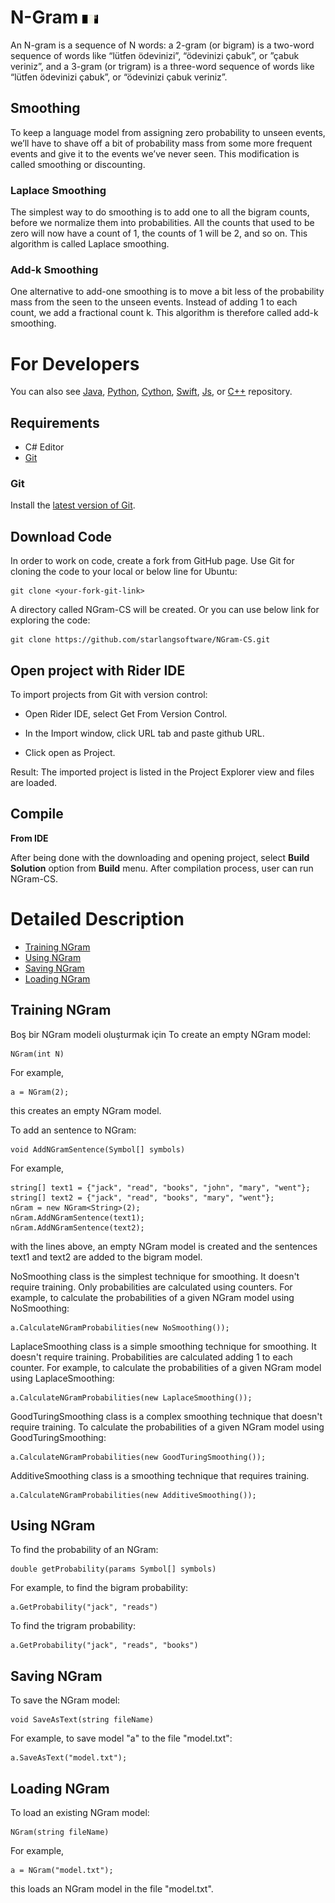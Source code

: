 N-Gram [<img src="https://github.com/StarlangSoftware/NGram/blob/master/video1.jpg" width="5%">](https://youtu.be/oNWKVUdPUJY)
============

An N-gram is a sequence of N words: a 2-gram (or bigram) is a two-word sequence of words like “lütfen ödevinizi”, “ödevinizi çabuk”, or ”çabuk veriniz”, and a 3-gram (or trigram) is a three-word sequence of words like “lütfen ödevinizi çabuk”, or “ödevinizi çabuk veriniz”.

## Smoothing

To keep a language model from assigning zero probability to unseen events, we’ll have to shave off a bit of probability mass from some more frequent events and give it to the events we’ve never seen. This modification is called smoothing or discounting.

### Laplace Smoothing

The simplest way to do smoothing is to add one to all the bigram counts, before we normalize them into probabilities. All the counts that used to be zero will now have a count of 1, the counts of 1 will be 2, and so on. This algorithm is called Laplace smoothing.

### Add-k Smoothing

One alternative to add-one smoothing is to move a bit less of the probability mass from the seen to the unseen events. Instead of adding 1 to each count, we add a fractional count k. This algorithm is therefore called add-k smoothing.

For Developers
============

You can also see [Java](https://github.com/starlangsoftware/NGram), [Python](https://github.com/starlangsoftware/NGram-Py), [Cython](https://github.com/starlangsoftware/NGram-Cy), [Swift](https://github.com/starlangsoftware/NGram-Swift), [Js](https://github.com/starlangsoftware/NGram-Js), or [C++](https://github.com/starlangsoftware/NGram-CPP) repository.

## Requirements

* C# Editor
* [Git](#git)

### Git

Install the [latest version of Git](https://git-scm.com/book/en/v2/Getting-Started-Installing-Git).

## Download Code

In order to work on code, create a fork from GitHub page. 
Use Git for cloning the code to your local or below line for Ubuntu:

	git clone <your-fork-git-link>

A directory called NGram-CS will be created. Or you can use below link for exploring the code:

	git clone https://github.com/starlangsoftware/NGram-CS.git

## Open project with Rider IDE

To import projects from Git with version control:

* Open Rider IDE, select Get From Version Control.

* In the Import window, click URL tab and paste github URL.

* Click open as Project.

Result: The imported project is listed in the Project Explorer view and files are loaded.


## Compile

**From IDE**

After being done with the downloading and opening project, select **Build Solution** option from **Build** menu. After compilation process, user can run NGram-CS.

Detailed Description
============

+ [Training NGram](#training-ngram)
+ [Using NGram](#using-ngram)
+ [Saving NGram](#saving-ngram)
+ [Loading NGram](#loading-ngram)

## Training NGram
     
Boş bir NGram modeli oluşturmak için
To create an empty NGram model:

	NGram(int N)

For example,

	a = NGram(2);

this creates an empty NGram model.

To add an sentence to NGram:

	void AddNGramSentence(Symbol[] symbols)

For example,

	string[] text1 = {"jack", "read", "books", "john", "mary", "went"};
	string[] text2 = {"jack", "read", "books", "mary", "went"};
	nGram = new NGram<String>(2);
	nGram.AddNGramSentence(text1);
	nGram.AddNGramSentence(text2);

with the lines above, an empty NGram model is created and the sentences text1 and text2 are
added to the bigram model.

NoSmoothing class is the simplest technique for smoothing. It doesn't require training.
Only probabilities are calculated using counters. For example, to calculate the probabilities
of a given NGram model using NoSmoothing:

	a.CalculateNGramProbabilities(new NoSmoothing());

LaplaceSmoothing class is a simple smoothing technique for smoothing. It doesn't require
training. Probabilities are calculated adding 1 to each counter. For example, to calculate
the probabilities of a given NGram model using LaplaceSmoothing:

	a.CalculateNGramProbabilities(new LaplaceSmoothing());

GoodTuringSmoothing class is a complex smoothing technique that doesn't require training.
To calculate the probabilities of a given NGram model using GoodTuringSmoothing:

	a.CalculateNGramProbabilities(new GoodTuringSmoothing());

AdditiveSmoothing class is a smoothing technique that requires training.

	a.CalculateNGramProbabilities(new AdditiveSmoothing());

## Using NGram

To find the probability of an NGram:

	double getProbability(params Symbol[] symbols)

For example, to find the bigram probability:

	a.GetProbability("jack", "reads")

To find the trigram probability:

	a.GetProbability("jack", "reads", "books")

## Saving NGram
    
To save the NGram model:

	void SaveAsText(string fileName)

For example, to save model "a" to the file "model.txt":

	a.SaveAsText("model.txt");              

## Loading NGram            

To load an existing NGram model:

	NGram(string fileName)

For example,

	a = NGram("model.txt");

this loads an NGram model in the file "model.txt".

